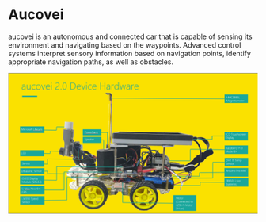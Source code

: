 # Aucovei
aucovei is an autonomous and connected car that is capable of sensing its environment and navigating based on the waypoints. Advanced control systems interpret sensory information based on navigation points, identify appropriate navigation paths, as well as obstacles. 


![alt text](https://github.com/erviveksoni/Aucovei/blob/master/Assets/aucovei2.0.png)
